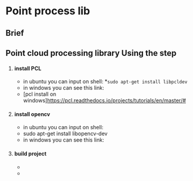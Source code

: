 Point process lib 
======
####
Brief
----
#### 
Point cloud processing library
Using the step
----
1. #### install PCL
   * in ubuntu you can input on shell:
   *````sudo apt-get install libpcldev````
   * in windows you can see this link:
   * [pcl install on windows]<https://pcl.readthedocs.io/projects/tutorials/en/master/#>
2. #### install opencv
   + in ubuntu you can input on shell:
   + sudo apt-get install libopencv-dev
   + in windows you can see this link:
3. #### build project
   - 
   - 
